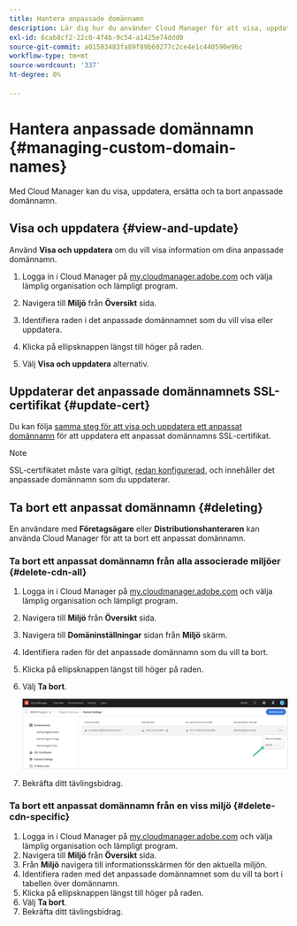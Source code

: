 ```yaml
---
title: Hantera anpassade domännamn
description: Lär dig hur du använder Cloud Manager för att visa, uppdatera, ersätta och ta bort anpassade domännamn.
exl-id: 6cab8cf2-22c0-4f4b-9c54-a1425e74ddd0
source-git-commit: a01583483fa89f89b60277c2ce4e1c440590e96c
workflow-type: tm+mt
source-wordcount: '337'
ht-degree: 0%

---
```


# Hantera anpassade domännamn {#managing-custom-domain-names}

Med Cloud Manager kan du visa, uppdatera, ersätta och ta bort anpassade domännamn.

## Visa och uppdatera {#view-and-update}

Använd **Visa och uppdatera** om du vill visa information om dina anpassade domännamn.

1. Logga in i Cloud Manager på [my.cloudmanager.adobe.com](https://my.cloudmanager.adobe.com/) och välja lämplig organisation och lämpligt program.

1. Navigera till **Miljö** från **Översikt** sida.

1. Identifiera raden i det anpassade domännamnet som du vill visa eller uppdatera.

1. Klicka på ellipsknappen längst till höger på raden.

1. Välj **Visa och uppdatera** alternativ.

## Uppdaterar det anpassade domännamnets SSL-certifikat {#update-cert}

Du kan följa [samma steg för att visa och uppdatera ett anpassat domännamn](#view-and-update) för att uppdatera ett anpassat domännamns SSL-certifikat.

>[!NOTE]
>
>SSL-certifikatet måste vara giltigt, [redan konfigurerad,](/help/implementing/cloud-manager/managing-ssl-certifications/introduction.md) och innehåller det anpassade domännamn som du uppdaterar.

## Ta bort ett anpassat domännamn {#deleting}

En användare med **Företagsägare** eller **Distributionshanteraren** kan använda Cloud Manager för att ta bort ett anpassat domännamn.

### Ta bort ett anpassat domännamn från alla associerade miljöer {#delete-cdn-all}

1. Logga in i Cloud Manager på [my.cloudmanager.adobe.com](https://my.cloudmanager.adobe.com/) och välja lämplig organisation och lämpligt program.

1. Navigera till **Miljö** från **Översikt** sida.

1. Navigera till **Domäninställningar** sidan från **Miljö** skärm.

1. Identifiera raden för det anpassade domännamn som du vill ta bort.

1. Klicka på ellipsknappen längst till höger på raden.

1. Välj **Ta bort**.

   ![Tar bort anpassade domännamn](/help/implementing/cloud-manager/assets/cdn/cdn-delete.png)

1. Bekräfta ditt tävlingsbidrag.

### Ta bort ett anpassat domännamn från en viss miljö {#delete-cdn-specific}

1. Logga in i Cloud Manager på [my.cloudmanager.adobe.com](https://my.cloudmanager.adobe.com/) och välja lämplig organisation och lämpligt program.
1. Navigera till **Miljö** från **Översikt** sida.
1. Från **Miljö** navigera till informationsskärmen för den aktuella miljön.
1. Identifiera raden med det anpassade domännamnet som du vill ta bort i tabellen över domännamn.
1. Klicka på ellipsknappen längst till höger på raden.
1. Välj **Ta bort**.
1. Bekräfta ditt tävlingsbidrag.
